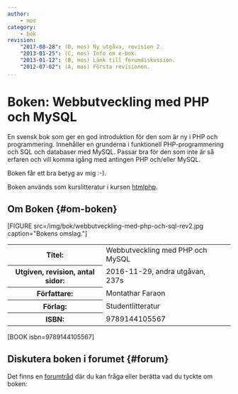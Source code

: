 ```yaml
---
author:
    - mos
category:
    - bok
revision:
    "2017-08-28": (D, mos) Ny utgåva, revision 2.
    "2013-01-25": (C, mos) Info om e-bok.
    "2013-01-12": (B, mos) Länk till forumdiskussion.
    "2012-07-02": (A, mos) Första revisionen.
...
```

Boken: Webbutveckling med PHP och MySQL
==================================

En svensk bok som ger en god introduktion för den som är ny i PHP och programmering. Innehåller en grunderna i funktionell PHP-programmering och SQL och databaser med MySQL. Passar bra för den som inte är så erfaren och vill komma igång med antingen PHP och/eller MySQL.

<!--more-->

Boken får ett bra betyg av mig :-).

Boken används som kurslitteratur i kursen [htmlphp](/htmlphp).




Om Boken {#om-boken}
--------------------

[FIGURE src=/img/bok/webbutveckling-med-php-och-sql-rev2.jpg caption="Bokens omslag."]

<table>
<tr><th>Titel:</th><td>Webbutveckling med PHP och MySQL<td></tr>
<tr><th>Utgiven, revision, antal sidor:</th><td>2016-11-29, andra utgåvan, 237s<td></tr>
<tr><th>Författare:</th><td>Montathar Faraon<td></tr>
<tr><th>Förlag:</th><td>Studentlitteratur<td></tr>
<tr><th>ISBN:</th><td>9789144105567<td></tr>
</table>

[BOOK isbn=9789144105567]



Diskutera boken i forumet {#forum}
----------------------------------

Det finns en [forumtråd](f/5352) där du kan fråga eller berätta vad du tyckte om boken:
